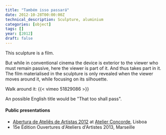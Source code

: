 ```yaml
---
title: "Também isso passará"
date: 2012-10-28T00:00:00Z
technical_description: Sculpture, aluminium
categories: [object]
tags: []
year: [2012]
draft: false
---
```


This sculpture is a film.
<!--more-->

But while in conventional cinema the device is exterior to the viewer who must remain passive, here the viewer is part of it. And thus takes part in it. The film materialised in the sculpture is only revealed when the viewer moves around it, while focusing on its silhouette.

Walk around it:
{{< vimeo 51829086 >}}

An possible English title would be "That too shall pass".

#### Public presentations

* [Abertura de Ateliês de Artistas 2012][1] at [Atelier Concorde][2], Lisboa
* 15e Édition Ouvertures d'Ateliers d'Artistes 2013, Marseille

[1]: https://castelodif.pt/index.php/castelo-d-if/aaa-2013
[2]: https://atelierconcorde.org
